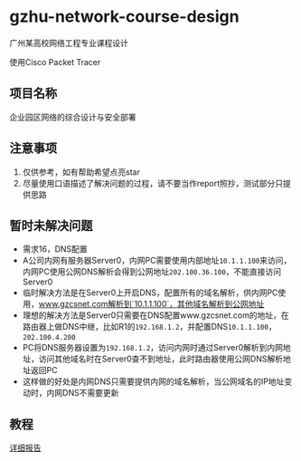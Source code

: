 # gzhu-network-course-design

广州某高校网络工程专业课程设计

使用Cisco Packet Tracer

## 项目名称

企业园区网络的综合设计与安全部署

## 注意事项

1. 仅供参考，如有帮助希望点亮star
2. 尽量使用口语描述了解决问题的过程，请不要当作report照抄，测试部分只提供思路

## 暂时未解决问题

- 需求16，DNS配置
- A公司内网有服务器Server0，内网PC需要使用内部地址`10.1.1.100`来访问，内网PC使用公网DNS解析会得到公网地址`202.100.36.100`，不能直接访问Server0
- 临时解决方法是在Server0上开启DNS，配置所有的域名解析，供内网PC使用，www.gzcsnet.com解析到`10.1.1.100`，其他域名解析到公网地址
- 理想的解决方法是Server0只需要在DNS配置www.gzcsnet.com的地址，在路由器上做DNS中继，比如R1的`192.168.1.2`，并配置DNS`10.1.1.100`，`202.100.4.200`
- PC将DNS服务器设置为`192.168.1.2`，访问内网时通过Server0解析到内网地址，访问其他域名时在Server0查不到地址，此时路由器使用公网DNS解析地址返回PC
- 这样做的好处是内网DNS只需要提供内网的域名解析，当公网域名的IP地址变动时，内网DNS不需要更新

## 教程

[详细报告](report.md)
